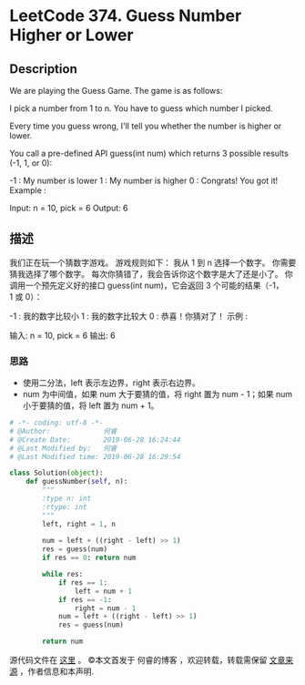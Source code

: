 # LeetCode 374. Guess Number Higher or Lower

## Description

We are playing the Guess Game. The game is as follows:

I pick a number from 1 to n. You have to guess which number I picked.

Every time you guess wrong, I'll tell you whether the number is higher or lower.

You call a pre-defined API guess(int num) which returns 3 possible results (-1, 1, or 0):

-1 : My number is lower
 1 : My number is higher
 0 : Congrats! You got it!
Example :

Input: n = 10, pick = 6
Output: 6

## 描述

我们正在玩一个猜数字游戏。 游戏规则如下：
我从 1 到 n 选择一个数字。 你需要猜我选择了哪个数字。
每次你猜错了，我会告诉你这个数字是大了还是小了。
你调用一个预先定义好的接口 guess(int num)，它会返回 3 个可能的结果（-1，1 或 0）：

-1 : 我的数字比较小
 1 : 我的数字比较大
 0 : 恭喜！你猜对了！
示例 :

输入: n = 10, pick = 6
输出: 6

### 思路

* 使用二分法，left 表示左边界，right 表示右边界。
* num 为中间值，如果 num 大于要猜的值，将 right 置为 num - 1；如果 num 小于要猜的值，将 left 置为 num + 1。
 
```py
# -*- coding: utf-8 -*-
# @Author:             何睿
# @Create Date:        2019-06-28 16:24:44
# @Last Modified by:   何睿
# @Last Modified time: 2019-06-28 16:29:54

class Solution(object):
    def guessNumber(self, n):
        """
        :type n: int
        :rtype: int
        """
        left, right = 1, n
        
        num = left + ((right - left) >> 1)
        res = guess(num)
        if res == 0: return num

        while res:
            if res == 1:
                left = num + 1
            if res == -1:
                right = num - 1
            num = left + ((right - left) >> 1)
            res = guess(num)

        return num
```

源代码文件在 [这里](https://github.com/ruicore/Algorithm/blob/master/LeetCode/2019-06-28-374-Guess-Number-Higher-or-Lower.py) 。
©本文首发于 何睿的博客 ，欢迎转载，转载需保留 [文章来源](https://www.ruicore.cn/leetcode-374-guess-number-higher-or-lower/) ，作者信息和本声明.
